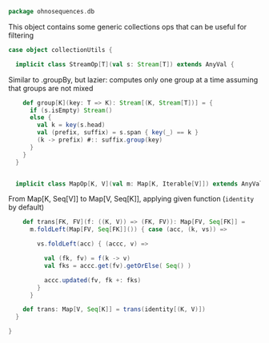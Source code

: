 
```scala
package ohnosequences.db
```

This object contains some generic collections ops that can be useful for filtering

```scala
case object collectionUtils {

  implicit class StreamOp[T](val s: Stream[T]) extends AnyVal {
```

Similar to .groupBy, but lazier: computes only one group at a time
assuming that groups are not mixed

```scala
    def group[K](key: T => K): Stream[(K, Stream[T])] = {
      if (s.isEmpty) Stream()
      else {
        val k = key(s.head)
        val (prefix, suffix) = s.span { key(_) == k }
        (k -> prefix) #:: suffix.group(key)
      }
    }
  }


  implicit class MapOp[K, V](val m: Map[K, Iterable[V]]) extends AnyVal {
```

From Map[K, Seq[V]] to Map[V, Seq[K]],
applying given function (`identity` by default)


```scala
    def trans[FK, FV](f: ((K, V)) => (FK, FV)): Map[FV, Seq[FK]] =
      m.foldLeft(Map[FV, Seq[FK]]()) { case (acc, (k, vs)) =>

        vs.foldLeft(acc) { (accc, v) =>

          val (fk, fv) = f(k -> v)
          val fks = accc.get(fv).getOrElse( Seq() )

          accc.updated(fv, fk +: fks)
        }
      }

    def trans: Map[V, Seq[K]] = trans(identity[(K, V)])
  }

}

```




[test/scala/runBundles.scala]: ../../test/scala/runBundles.scala.md
[test/scala/rnaCentral.scala]: ../../test/scala/rnaCentral.scala.md
[test/scala/compats.scala]: ../../test/scala/compats.scala.md
[main/scala/filterData.scala]: filterData.scala.md
[main/scala/csvUtils.scala]: csvUtils.scala.md
[main/scala/collectionUtils.scala]: collectionUtils.scala.md
[main/scala/rnacentral.scala]: rnacentral.scala.md
[main/scala/blastDB.scala]: blastDB.scala.md